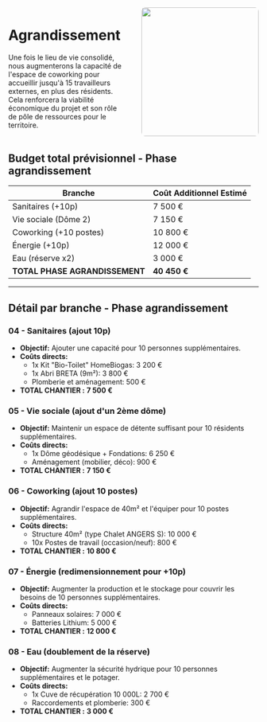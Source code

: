 <div style="display: flex; gap: 2rem; align-items: stretch; margin-bottom: 2rem;">
    <div style="flex: 1;">

# Agrandissement

Une fois le lieu de vie consolidé, nous augmenterons la capacité de l'espace de coworking pour accueillir jusqu'à 15 travailleurs externes, en plus des résidents. Cela renforcera la viabilité économique du projet et son rôle de pôle de ressources pour le territoire.

</div>
<div style="flex: 1;">
<img src="images/agrandissement.png"  style="width: 100%; height: 100%; object-fit: cover; border-radius: 8px;">
</div>
</div>
</div>

## Budget total prévisionnel - Phase agrandissement

| Branche                        | Coût Additionnel Estimé |
| ------------------------------ | ----------------------- |
| Sanitaires (+10p)              | 7 500 €                 |
| Vie sociale (Dôme 2)           | 7 150 €                 |
| Coworking (+10 postes)         | 10 800 €                |
| Énergie (+10p)                 | 12 000 €                |
| Eau (réserve x2)               | 3 000 €                 |
| **TOTAL PHASE AGRANDISSEMENT** | **40 450 €**            |

---

## Détail par branche - Phase agrandissement

### 04 - Sanitaires (ajout 10p)

-   **Objectif:** Ajouter une capacité pour 10 personnes supplémentaires.
-   **Coûts directs:**
    -   1x Kit "Bio-Toilet" HomeBiogas: 3 200 €
    -   1x Abri BRETA (9m²): 3 800 €
    -   Plomberie et aménagement: 500 €
-   **TOTAL CHANTIER :** **7 500 €**

### 05 - Vie sociale (ajout d'un 2ème dôme)

-   **Objectif:** Maintenir un espace de détente suffisant pour 10 résidents supplémentaires.
-   **Coûts directs:**
    -   1x Dôme géodésique + Fondations: 6 250 €
    -   Aménagement (mobilier, déco): 900 €
-   **TOTAL CHANTIER :** **7 150 €**

### 06 - Coworking (ajout 10 postes)

-   **Objectif:** Agrandir l'espace de 40m² et l'équiper pour 10 postes supplémentaires.
-   **Coûts directs:**
    -   Structure 40m² (type Chalet ANGERS S): 10 000 €
    -   10x Postes de travail (occasion/neuf): 800 €
-   **TOTAL CHANTIER :** **10 800 €**

### 07 - Énergie (redimensionnement pour +10p)

-   **Objectif:** Augmenter la production et le stockage pour couvrir les besoins de 10 personnes supplémentaires.
-   **Coûts directs:**
    -   Panneaux solaires: 7 000 €
    -   Batteries Lithium: 5 000 €
-   **TOTAL CHANTIER :** **12 000 €**

### 08 - Eau (doublement de la réserve)

-   **Objectif:** Augmenter la sécurité hydrique pour 10 personnes supplémentaires et le potager.
-   **Coûts directs:**
    -   1x Cuve de récupération 10 000L: 2 700 €
    -   Raccordements et plomberie: 300 €
-   **TOTAL CHANTIER :** **3 000 €**
